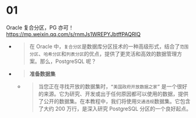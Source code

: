 
# 01

Oracle 复合分区，PG 亦可！ https://mp.weixin.qq.com/s/rnmJs1WREPYJbtffPAQRIQ
- > 在 Oracle 中，`复合分区`是数据库分区技术的一种高级形式，结合了`范围分区`、`哈希分区`和`列表分区`的优点，提供了更灵活和高效的数据管理方案。那么，PostgreSQL 呢？
- > **准备数据集**
  * > 当您正在寻找开放的数据集时，`“美国政府开放数据之家”` 是一个很好的来源。它为研究、开发或出于任何原因都可以使用的数据，提供了公开的数据集。在本教程中，我们将使用`交通违规`数据集。它包含了大约 200 万行，是深入研究 PostgreSQL 分区的一个良好起点。
